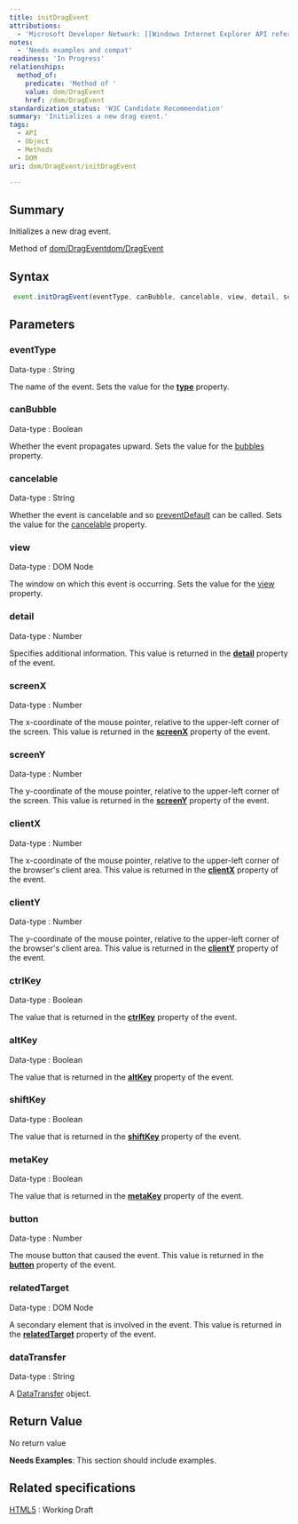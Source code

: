 ```yaml
---
title: initDragEvent
attributions:
  - 'Microsoft Developer Network: [[Windows Internet Explorer API reference](http://msdn.microsoft.com/en-us/library/ie/hh828809%28v=vs.85%29.aspx) Article]'
notes:
  - 'Needs examples and compat'
readiness: 'In Progress'
relationships:
  method_of:
    predicate: 'Method of '
    value: dom/DragEvent
    href: /dom/DragEvent
standardization_status: 'W3C Candidate Recommendation'
summary: 'Initializes a new drag event.'
tags:
  - API
  - Object
  - Methods
  - DOM
uri: dom/DragEvent/initDragEvent

---
```

## <span>Summary</span>

Initializes a new drag event.

Method of [dom/DragEvent](/dom/DragEvent)[dom/DragEvent](/dom/DragEvent)

## <span>Syntax</span>

``` js
 event.initDragEvent(eventType, canBubble, cancelable, view, detail, screenX, screenY, clientY, ctrlKey, altKey, shiftKey, metaKey, button, relatedTarget, dataTransfer);
```

## <span>Parameters</span>

### <span>eventType</span>

 Data-type
:   String

 The name of the event. Sets the value for the [**type**](/dom/Event/type) property.

### <span>canBubble</span>

 Data-type
:   Boolean

 Whether the event propagates upward. Sets the value for the [bubbles](/dom/Event/bubbles) property.

### <span>cancelable</span>

 Data-type
:   String

 Whether the event is cancelable and so [preventDefault](/dom/Event/preventDefault) can be called. Sets the value for the [cancelable](/dom/Event/cancelable) property.

### <span>view</span>

 Data-type
:   DOM Node

 The window on which this event is occurring. Sets the value for the [view](/dom/UIEvent/view) property.

### <span>detail</span>

 Data-type
:   Number

 Specifies additional information. This value is returned in the [**detail**](/dom/UIEvent/detail) property of the event.

### <span>screenX</span>

 Data-type
:   Number

 The x-coordinate of the mouse pointer, relative to the upper-left corner of the screen. This value is returned in the [**screenX**](/dom/MouseEvent/screenX) property of the event.

### <span>screenY</span>

 Data-type
:   Number

 The y-coordinate of the mouse pointer, relative to the upper-left corner of the screen. This value is returned in the [**screenY**](/dom/MouseEvent/screenY) property of the event.

### <span>clientX</span>

 Data-type
:   Number

 The x-coordinate of the mouse pointer, relative to the upper-left corner of the browser's client area. This value is returned in the [**clientX**](/dom/MouseEvent/clientX) property of the event.

### <span>clientY</span>

 Data-type
:   Number

 The y-coordinate of the mouse pointer, relative to the upper-left corner of the browser's client area. This value is returned in the [**clientY**](/dom/MouseEvent/clientY) property of the event.

### <span>ctrlKey</span>

 Data-type
:   Boolean

 The value that is returned in the [**ctrlKey**](/dom/KeyboardEvent/ctrlKey) property of the event.

### <span>altKey</span>

 Data-type
:   Boolean

 The value that is returned in the [**altKey**](/dom/KeyboardEvent/altKey) property of the event.

### <span>shiftKey</span>

 Data-type
:   Boolean

 The value that is returned in the [**shiftKey**](/dom/KeyboardEvent/shiftKey) property of the event.

### <span>metaKey</span>

 Data-type
:   Boolean

 The value that is returned in the [**metaKey**](/dom/KeyboardEvent/metaKey) property of the event.

### <span>button</span>

 Data-type
:   Number

 The mouse button that caused the event. This value is returned in the [**button**](/dom/MouseEvent/button) property of the event.

### <span>relatedTarget</span>

 Data-type
:   DOM Node

 A secondary element that is involved in the event. This value is returned in the [**relatedTarget**](/dom/MouseEvent/relatedTarget) property of the event.

### <span>dataTransfer</span>

 Data-type
:   String

 A [DataTransfer](/dom/DataTransfer) object.

## <span>Return Value</span>

No return value

**Needs Examples**: This section should include examples.

## <span>Related specifications</span>

[HTML5](http://www.w3.org/TR/html5/)
:   Working Draft
